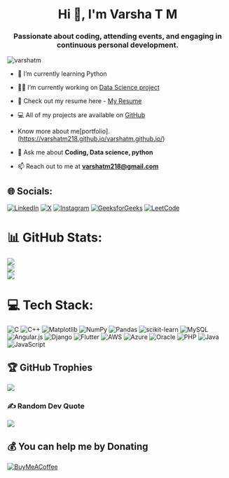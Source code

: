 <h1 align="center">Hi 👋, I'm Varsha T M</h1>
<h3 align="center">Passionate about coding, attending events, and engaging in continuous personal development. </h3>

<p align="left"> <img src="https://komarev.com/ghpvc/?username=varshatm218&label=Profile%20views&color=0e75b6&style=flat" alt="varshatm" /> </p>

- 🌱 I’m currently learning Python

- 👨‍💻 I’m currently working on [Data Science project](https://github.com/Varshatm218/datascienceproject1)

- 📑 Check out my resume here - [My Resume](https://drive.google.com/file/d/1kAyTNCpY8hbHKJKZqc-edg_uehkqLLdU/view?usp=drivesdk)

- 💻 All of my projects are available on [GitHub](https://github.com/varshatm218)
  
- Know more about me[portfolio].(https://varshatm218.github.io/varshatm.github.io/)

- 💬 Ask me about **Coding, Data science, python**

- 📫 Reach out to me at **varshatm218@gmail.com**

## 🌐 Socials:
[![LinkedIn](https://img.shields.io/badge/LinkedIn-%230077B5.svg?logo=linkedin&logoColor=white)](https://linkedin.com/in/https://www.linkedin.com/in/varshatm218) [![X](https://img.shields.io/badge/X-black.svg?logo=X&logoColor=white)](https://x.com/https://twitter.com/varsha_TM218?s=09) [![Instagram](https://img.shields.io/badge/Instagram-%23E4405F.svg?logo=Instagram&logoColor=white)](https://instagram.com/https://www.instagram.com/_va.r.sha_/) [![GeeksforGeeks](https://img.shields.io/badge/GeeksforGeeks-0F9D58?logo=geeksforgeeks&logoColor=white)](https://www.geeksforgeeks.org/user/varshatm218/) [![LeetCode](https://img.shields.io/badge/LeetCode-FFA116?logo=leetcode&logoColor=white)](https://leetcode.com/u/varshatm218/)


# 📊 GitHub Stats:
![](https://github-readme-stats.vercel.app/api?username=varshatm218&theme=default_repocard&hide_border=true&include_all_commits=false&count_private=false)<br/>
![](https://github-readme-streak-stats.herokuapp.com/?user=varshatm218&theme=default_repocard&hide_border=true)<br/>
![](https://github-readme-stats.vercel.app/api/top-langs/?username=varshatm218&theme=default_repocard&hide_border=true&include_all_commits=false&count_private=false&layout=compact)


# 💻 Tech Stack:
![C](https://img.shields.io/badge/c-%2300599C.svg?style=for-the-badge&logo=c&logoColor=white) ![C++](https://img.shields.io/badge/c++-%2300599C.svg?style=for-the-badge&logo=c%2B%2B&logoColor=white) ![Matplotlib](https://img.shields.io/badge/Matplotlib-%23ffffff.svg?style=for-the-badge&logo=Matplotlib&logoColor=black) ![NumPy](https://img.shields.io/badge/numpy-%23013243.svg?style=for-the-badge&logo=numpy&logoColor=white) ![Pandas](https://img.shields.io/badge/pandas-%23150458.svg?style=for-the-badge&logo=pandas&logoColor=white) ![scikit-learn](https://img.shields.io/badge/scikit--learn-%23F7931E.svg?style=for-the-badge&logo=scikit-learn&logoColor=white) ![MySQL](https://img.shields.io/badge/mysql-4479A1.svg?style=for-the-badge&logo=mysql&logoColor=white) ![Angular.js](https://img.shields.io/badge/angular.js-%23E23237.svg?style=for-the-badge&logo=angularjs&logoColor=white) ![Django](https://img.shields.io/badge/django-%23092E20.svg?style=for-the-badge&logo=django&logoColor=white) ![Flutter](https://img.shields.io/badge/Flutter-%2302569B.svg?style=for-the-badge&logo=Flutter&logoColor=white) ![AWS](https://img.shields.io/badge/AWS-%23FF9900.svg?style=for-the-badge&logo=amazon-aws&logoColor=white) ![Azure](https://img.shields.io/badge/azure-%230072C6.svg?style=for-the-badge&logo=microsoftazure&logoColor=white) ![Oracle](https://img.shields.io/badge/Oracle-F80000?style=for-the-badge&logo=oracle&logoColor=white) ![PHP](https://img.shields.io/badge/php-%23777BB4.svg?style=for-the-badge&logo=php&logoColor=white) ![Java](https://img.shields.io/badge/java-%23ED8B00.svg?style=for-the-badge&logo=openjdk&logoColor=white) ![JavaScript](https://img.shields.io/badge/javascript-%23323330.svg?style=for-the-badge&logo=javascript&logoColor=%23F7DF1E)

## 🏆 GitHub Trophies
![](https://github-profile-trophy.vercel.app/?username=varshatm218&theme=default_repocard&no-frame=true&no-bg=true&margin-w=4)

### ✍️ Random Dev Quote
![](https://quotes-github-readme.vercel.app/api?type=horizontal&theme=dark)

  ## 💰 You can help me by Donating
  [![BuyMeACoffee](https://img.shields.io/badge/Buy%20Me%20a%20Coffee-ffdd00?style=for-the-badge&logo=buy-me-a-coffee&logoColor=black)](https://buymeacoffee.com/Varsha) 

